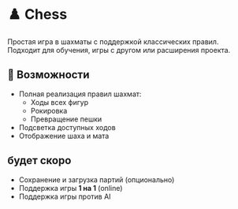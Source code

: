 # ♟️ Chess

Простая игра в шахматы с поддержкой классических правил.  
Подходит для обучения, игры с другом или расширения проекта.

## 🚀 Возможности
- Полная реализация правил шахмат:
  - Ходы всех фигур
  - Рокировка
  - Превращение пешки
- Подсветка доступных ходов
- Отображение шаха и мата

## будет скоро
- Сохранение и загрузка партий (опционально)
- Поддержка игры **1 на 1** (online)
- Поддержка игры против AI
